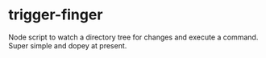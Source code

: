 trigger-finger
==============

Node script to watch a directory tree for changes and execute a command.  Super simple and dopey at present.
